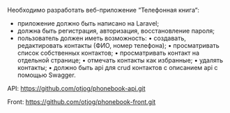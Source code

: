 Необходимо разработать веб-приложение “Телефонная книга“:

- приложение должно быть написано на Laravel;
- должна быть регистрация, авторизация, восстановление пароля;
- пользователь должен иметь возможность:
  • создавать, редактировать контакты (ФИО, номер телефона);
  • просматривать список собственных контактов;
  • просматривать контакт на отдельной странице;
  • отмечать контакты как избранные;
  • удалять контакты;
  • должно быть api для crud контактов с описанием api с помощью Swagger.

API: https://github.com/otjog/phonebook-api.git

Front: https://github.com/otjog/phonebook-front.git
